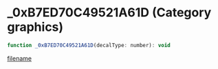 # _0xB7ED70C49521A61D (Category graphics)

```js
function _0xB7ED70C49521A61D(decalType: number): void
```

[filename](_0xB7ED70C49521A61D_m.md ':include')